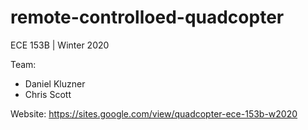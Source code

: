 # remote-controlloed-quadcopter

ECE 153B | Winter 2020

Team:
- Daniel Kluzner
- Chris Scott

Website: https://sites.google.com/view/quadcopter-ece-153b-w2020
